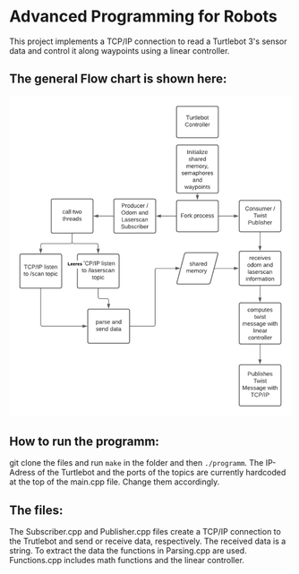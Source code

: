 # Advanced Programming for Robots
This project implements a TCP/IP connection to read a Turtlebot 3's sensor data and control it along waypoints using a linear controller.

## The general Flow chart is shown here:
![alt text](https://github.com/EinWolfNamensMenschgang/AP4Robs/blob/main/Flowchart.png?raw=true)
## How to run the programm:
git clone the files and run `make` in the folder and then `./programm`. The IP-Adress of the Turtlebot and the ports of the topics are currently hardcoded at the top of the main.cpp file. Change them accordingly. 
## The files:
The Subscriber.cpp and Publisher.cpp files create a TCP/IP connection to the Trutlebot and send or receive data, respectively. The received data is a string. To extract the data the functions in Parsing.cpp are used. Functions.cpp includes math functions and the linear controller.
